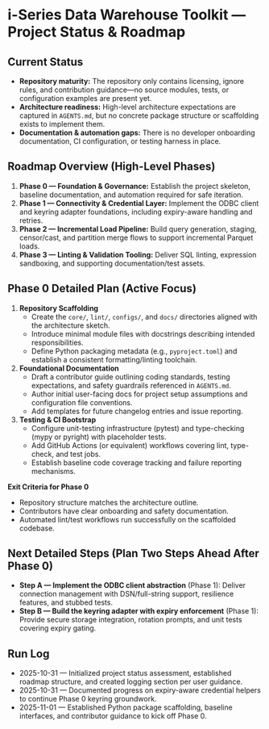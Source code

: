 # i-Series Data Warehouse Toolkit — Project Status & Roadmap

## Current Status
- **Repository maturity:** The repository only contains licensing, ignore rules, and contribution guidance—no source modules, tests, or configuration examples are present yet.
- **Architecture readiness:** High-level architecture expectations are captured in `AGENTS.md`, but no concrete package structure or scaffolding exists to implement them.
- **Documentation & automation gaps:** There is no developer onboarding documentation, CI configuration, or testing harness in place.

## Roadmap Overview (High-Level Phases)
1. **Phase 0 — Foundation & Governance:** Establish the project skeleton, baseline documentation, and automation required for safe iteration.
2. **Phase 1 — Connectivity & Credential Layer:** Implement the ODBC client and keyring adapter foundations, including expiry-aware handling and retries.
3. **Phase 2 — Incremental Load Pipeline:** Build query generation, staging, censor/cast, and partition merge flows to support incremental Parquet loads.
4. **Phase 3 — Linting & Validation Tooling:** Deliver SQL linting, expression sandboxing, and supporting documentation/test assets.

## Phase 0 Detailed Plan (Active Focus)
1. **Repository Scaffolding**
   - Create the `core/`, `lint/`, `configs/`, and `docs/` directories aligned with the architecture sketch.
   - Introduce minimal module files with docstrings describing intended responsibilities.
   - Define Python packaging metadata (e.g., `pyproject.toml`) and establish a consistent formatting/linting toolchain.
2. **Foundational Documentation**
   - Draft a contributor guide outlining coding standards, testing expectations, and safety guardrails referenced in `AGENTS.md`.
   - Author initial user-facing docs for project setup assumptions and configuration file conventions.
   - Add templates for future changelog entries and issue reporting.
3. **Testing & CI Bootstrap**
   - Configure unit-testing infrastructure (pytest) and type-checking (mypy or pyright) with placeholder tests.
   - Add GitHub Actions (or equivalent) workflows covering lint, type-check, and test jobs.
   - Establish baseline code coverage tracking and failure reporting mechanisms.

**Exit Criteria for Phase 0**
- Repository structure matches the architecture outline.
- Contributors have clear onboarding and safety documentation.
- Automated lint/test workflows run successfully on the scaffolded codebase.

## Next Detailed Steps (Plan Two Steps Ahead After Phase 0)
- **Step A — Implement the ODBC client abstraction** (Phase 1): Deliver connection management with DSN/full-string support, resilience features, and stubbed tests.
- **Step B — Build the keyring adapter with expiry enforcement** (Phase 1): Provide secure storage integration, rotation prompts, and unit tests covering expiry gating.

## Run Log
- 2025-10-31 — Initialized project status assessment, established roadmap structure, and created logging section per user guidance.
- 2025-10-31 — Documented progress on expiry-aware credential helpers to continue Phase 0 keyring groundwork.
- 2025-11-01 — Established Python package scaffolding, baseline interfaces, and contributor guidance to kick off Phase 0.
